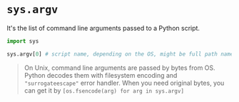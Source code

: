 # `sys.argv`
It's the list of command line arguments passed to a Python script.

```python
import sys

sys.argv[0] # script name, depending on the OS, might be full path name or not.
```

> On Unix, command line arguments are passed by bytes from OS. Python decodes them with filesystem encoding and `"surrogateescape"` error handler. When you need original bytes, you can get it by `[os.fsencode(arg) for arg in sys.argv]`